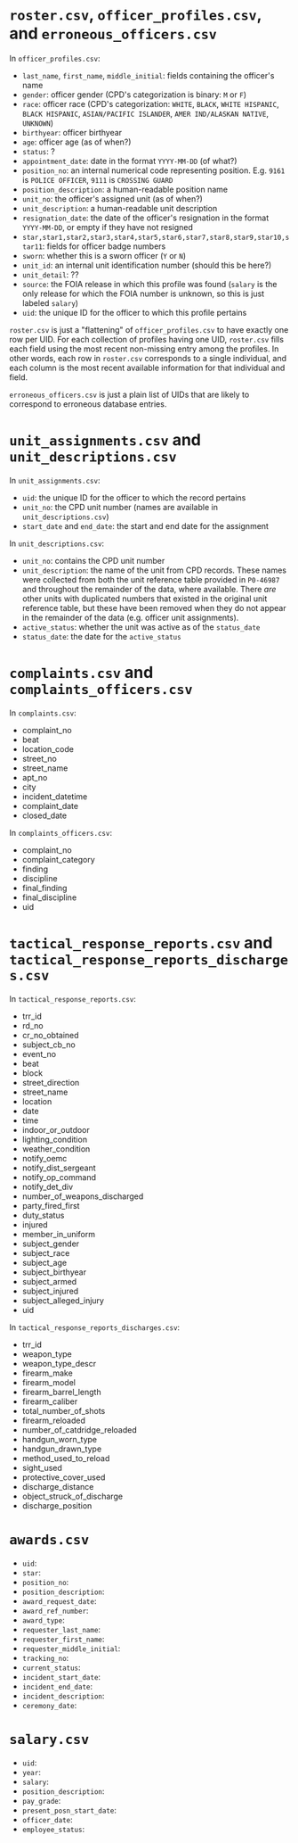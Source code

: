 # `roster.csv`, `officer_profiles.csv`, and `erroneous_officers.csv`

In `officer_profiles.csv`:
- `last_name`, `first_name`, `middle_initial`: fields containing the officer's name
- `gender`: officer gender (CPD's categorization is binary: `M` or `F`)
- `race`: officer race (CPD's categorization: `WHITE`, `BLACK`, `WHITE HISPANIC`, `BLACK HISPANIC`, `ASIAN/PACIFIC ISLANDER`, `AMER IND/ALASKAN NATIVE`, `UNKNOWN`)
- `birthyear`: officer birthyear
- `age`: officer age (as of when?)
- `status`: ?
- `appointment_date`: date in the format `YYYY-MM-DD` (of what?)
- `position_no`: an internal numerical code representing position. E.g. `9161` is `POLICE OFFICER`, `9111` is `CROSSING GUARD`
- `position_description`: a human-readable position name
- `unit_no`: the officer's assigned unit (as of when?)
- `unit_description`: a human-readable unit description
- `resignation_date`: the date of the officer's resignation in the format `YYYY-MM-DD`, or empty if they have not resigned
- `star,star1,star2,star3,star4,star5,star6,star7,star8,star9,star10,star11`: fields for officer badge numbers
- `sworn`: whether this is a sworn officer (`Y` or `N`)
- `unit_id`: an internal unit identification number (should this be here?)
- `unit_detail`: ??
- `source`: the FOIA release in which this profile was found (`salary` is the only release for which the FOIA number is unknown, so this is just labeled `salary`)
- `uid`: the unique ID for the officer to which this profile pertains

`roster.csv` is just a "flattening" of `officer_profiles.csv` to have exactly one row per UID. For each collection of profiles having one UID, `roster.csv` fills each field using the most recent non-missing entry among the profiles. In other words, each row in `roster.csv` corresponds to a single individual, and each column is the most recent available information for that individual and field. 

`erroneous_officers.csv` is just a plain list of UIDs that are likely to correspond to erroneous database entries.

# `unit_assignments.csv` and `unit_descriptions.csv`

In `unit_assignments.csv`:
- `uid`: the unique ID for the officer to which the record pertains
- `unit_no`: the CPD unit number (names are available in `unit_descriptions.csv`)
- `start_date` and `end_date`: the start and end date for the assignment

In `unit_descriptions.csv`:
- `unit_no`: contains the CPD unit number
- `unit_description`: the name of the unit from CPD records. These names were collected from both the unit reference table provided in `P0-46987` and throughout the remainder of the data, where available. There *are* other units with duplicated numbers that existed in the original unit reference table, but these have been removed when they do not appear in the remainder of the data (e.g. officer unit assignments).
- `active_status`: whether the unit was active as of the `status_date` 
- `status_date`: the date for the `active_status`


# `complaints.csv` and `complaints_officers.csv`

In `complaints.csv`:
- complaint_no
- beat
- location_code
- street_no
- street_name
- apt_no
- city
- incident_datetime
- complaint_date
- closed_date

In `complaints_officers.csv`:
- complaint_no
- complaint_category
- finding
- discipline
- final_finding
- final_discipline
- uid

# `tactical_response_reports.csv` and `tactical_response_reports_discharges.csv`

In `tactical_response_reports.csv`:
- trr_id
- rd_no
- cr_no_obtained
- subject_cb_no
- event_no
- beat
- block
- street_direction
- street_name
- location
- date
- time
- indoor_or_outdoor
- lighting_condition
- weather_condition
- notify_oemc
- notify_dist_sergeant
- notify_op_command
- notify_det_div
- number_of_weapons_discharged
- party_fired_first
- duty_status
- injured
- member_in_uniform
- subject_gender
- subject_race
- subject_age
- subject_birthyear
- subject_armed
- subject_injured
- subject_alleged_injury
- uid

In `tactical_response_reports_discharges.csv`:
- trr_id
- weapon_type
- weapon_type_descr
- firearm_make
- firearm_model
- firearm_barrel_length
- firearm_caliber
- total_number_of_shots
- firearm_reloaded
- number_of_catdridge_reloaded
- handgun_worn_type
- handgun_drawn_type
- method_used_to_reload
- sight_used
- protective_cover_used
- discharge_distance
- object_struck_of_discharge
- discharge_position

# `awards.csv`
- `uid`:
- `star`:
- `position_no`:
- `position_description`:
- `award_request_date`:
- `award_ref_number`:
- `award_type`:
- `requester_last_name`:
- `requester_first_name`:
- `requester_middle_initial`:
- `tracking_no`:
- `current_status`:
- `incident_start_date`:
- `incident_end_date`:
- `incident_description`:
- `ceremony_date`:

# `salary.csv`
- `uid`:
- `year`:
- `salary`:
- `position_description`:
- `pay_grade`:
- `present_posn_start_date`:
- `officer_date`:
- `employee_status`:


